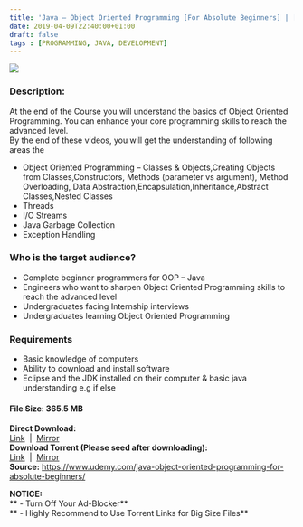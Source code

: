 ```yaml
---
title: 'Java – Object Oriented Programming [For Absolute Beginners] | [ 19.99$ Course For Free ]'
date: 2019-04-09T22:40:00+01:00
draft: false
tags : [PROGRAMMING, JAVA, DEVELOPMENT]
---
```


[![](https://3.bp.blogspot.com/-Hj6PumAYQw8/XK0QZ3LroRI/AAAAAAAABkI/WeqIvOC8FNExelI-dMw-51_1o_s_qpMKACLcBGAs/s640/Java-Object-Oriented-Programming-For-Absolute-Beginners.jpg)](https://3.bp.blogspot.com/-Hj6PumAYQw8/XK0QZ3LroRI/AAAAAAAABkI/WeqIvOC8FNExelI-dMw-51_1o_s_qpMKACLcBGAs/s1600/Java-Object-Oriented-Programming-For-Absolute-Beginners.jpg)

  

### Description:

At the end of the Course you will understand the basics of Object Oriented Programming. You can enhance your core programming skills to reach the advanced level.  
By the end of these videos, you will get the understanding of following areas the  

*   Object Oriented Programming – Classes & Objects,Creating Objects from Classes,Constructors, Methods (parameter vs argument), Method Overloading, Data Abstraction,Encapsulation,Inheritance,Abstract Classes,Nested Classes
*   Threads
*   I/O Streams
*   Java Garbage Collection
*   Exception Handling

### Who is the target audience?

*   Complete beginner programmers for OOP – Java
*   Engineers who want to sharpen Object Oriented Programming skills to reach the advanced level
*   Undergraduates facing Internship interviews
*   Undergraduates learning Object Oriented Programming

### Requirements

*   Basic knowledge of computers
*   Ability to download and install software
*   Eclipse and the JDK installed on their computer & basic java understanding e.g if else

#### **File** Size: 365.5 MB  

**Direct Download:**  
[Link](http://crowdurl.com/OrientedProgramminglink1)  |  [Mirror](http://crowdurl.com/OrientedProgramminglink2)   
**Download Torrent (Please seed after downloading):**  
[Link](http://crowdurl.com/OrientedProgrammingtorrent1)  |  [Mirror](http://crowdurl.com/OrientedProgrammingtorrent2)  
**Source:** https://www.udemy.com/java-object-oriented-programming-for-absolute-beginners/  

**NOTICE:**  
** - Turn Off Your Ad-Blocker**  
** - Highly Recommend to Use Torrent Links for Big Size Files**